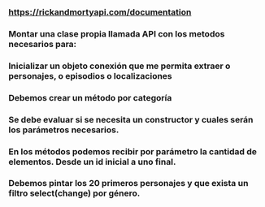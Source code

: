 ### https://rickandmortyapi.com/documentation


### Montar una clase propia llamada API con los metodos necesarios para:

### Inicializar un objeto conexión que me permita extraer o personajes, o episodios o localizaciones

### Debemos crear un método por categoría

### Se debe evaluar si se necesita un constructor y cuales serán los parámetros necesarios.

### En los métodos podemos recibir por parámetro la cantidad de elementos. Desde un id inicial a uno final.

### Debemos pintar los 20 primeros personajes y que exista un filtro select(change) por género.
